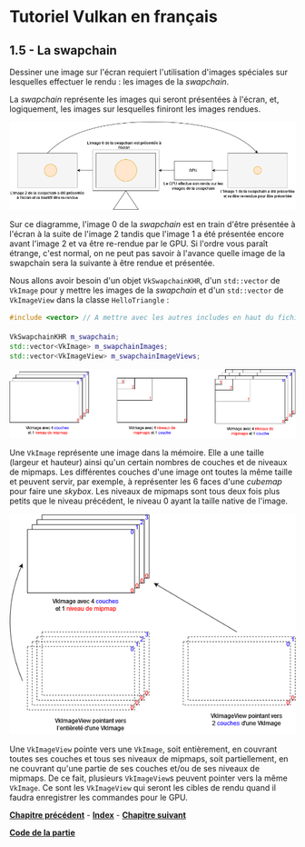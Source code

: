 # Tutoriel Vulkan en français
## 1.5 - La swapchain

Dessiner une image sur l'écran requiert l'utilisation d'images spéciales sur lesquelles effectuer le rendu : les images de la *swapchain*.

La *swapchain* représente les images qui seront présentées à l'écran, et, logiquement, les images sur lesquelles finiront les images rendues.

![Swapchain](images/swapchain.png)

Sur ce diagramme, l'image 0 de la *swapchain* est en train d'être présentée à l'écran à la suite de l'image 2 tandis que l'image 1 a été présentée encore avant l'image 2 et va être re-rendue par le GPU. Si l'ordre vous paraît étrange, c'est normal, on ne peut pas savoir à l'avance quelle image de la swapchain sera la suivante à être rendue et présentée.

Nous allons avoir besoin d'un objet ``VkSwapchainKHR``, d'un ``std::vector`` de ``VkImage`` pour y mettre les images de la *swapchain* et d'un ``std::vector`` de ``VkImageView`` dans la classe ``HelloTriangle`` :

```CPP
#include <vector> // A mettre avec les autres includes en haut du fichier

VkSwapchainKHR m_swapchain;
std::vector<VkImage> m_swapchainImages;
std::vector<VkImageView> m_swapchainImageViews;
```

![VkImage](images/vkimage.png)

Une ``VkImage`` représente une image dans la mémoire. Elle a une taille (largeur et hauteur) ainsi qu'un certain nombres de couches et de niveaux de mipmaps. Les différentes couches d'une image ont toutes la même taille et peuvent servir, par exemple, à représenter les 6 faces d'une *cubemap* pour faire une *skybox*. Les niveaux de mipmaps sont tous deux fois plus petits que le niveau précédent, le niveau 0 ayant la taille native de l'image.

![VkImageView](images/vkimageview.png)

Une ``VkImageView`` pointe vers une ``VkImage``, soit entièrement, en couvrant toutes ses couches et tous ses niveaux de mipmaps, soit partiellement, en ne couvrant qu'une partie de ses couches et/ou de ses niveaux de mipmaps. De ce fait, plusieurs ``VkImageView``s peuvent pointer vers la même ``VkImage``. Ce sont les ``VkImageView`` qui seront les cibles de rendu quand il faudra enregistrer les commandes pour le GPU.



[**Chapitre précédent**](4.md) - [**Index**](../index.md) - [**Chapitre suivant**](6.md)

[**Code de la partie**](https://github.com/ZaOniRinku/TutorielVulkanFR/tree/partie1/5)